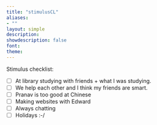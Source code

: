 ```yaml
---
title: "stimulusCL"
aliases:
- ""
layout: simple
description: 
showdescription: false
font: 
theme: 
---
```


Stimulus checklist:

- [ ] At library studying with friends + what I was studying.
- [ ] We help each other and I think my friends are smart.
- [ ] Pranav is too good at Chinese
- [ ] Making websites with Edward
- [ ] Always chatting
- [ ] Holidays :-/
